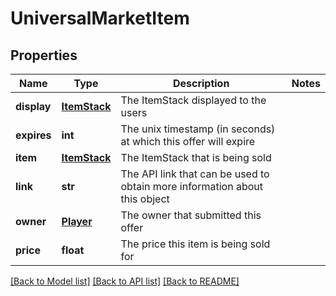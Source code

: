 # UniversalMarketItem

## Properties
Name | Type | Description | Notes
------------ | ------------- | ------------- | -------------
**display** | [**ItemStack**](ItemStack.md) | The ItemStack displayed to the users | 
**expires** | **int** | The unix timestamp (in seconds) at which this offer will expire | 
**item** | [**ItemStack**](ItemStack.md) | The ItemStack that is being sold | 
**link** | **str** | The API link that can be used to obtain more information about this object | 
**owner** | [**Player**](Player.md) | The owner that submitted this offer | 
**price** | **float** | The price this item is being sold for | 

[[Back to Model list]](../README.md#documentation-for-models) [[Back to API list]](../README.md#documentation-for-api-endpoints) [[Back to README]](../README.md)


